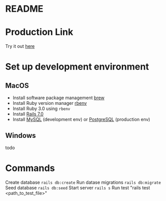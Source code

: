 # README

# Production Link

Try it out [here](https://upmc-interview-app-e11bdc6ab4a9.herokuapp.com/)

# Set up development environment

## MacOS

- Install software package management [brew](https://brew.sh/)
- Install Ruby version manager [rbenv](https://github.com/rbenv/rbenv)
- Install Ruby 3.0 using `rbenv`
- Install [Rails 7.0](https://rubyonrails.org/)
- Install [MySQL](https://dev.mysql.com/doc/refman/8.0/en/macos-installation.html) (development env) or [PostgreSQL](https://postgresapp.com/) (production env)

## Windows

todo

# Commands

Create database `rails db:create`
Run datase migrations `rails db:migrate`
Seed database `rails db:seed`
Start server `rails s`
Run test "rails test <path_to_test_file>"
